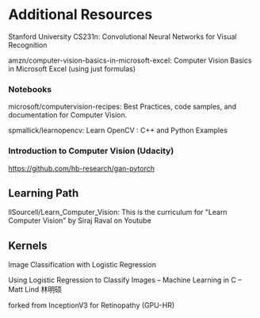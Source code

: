 # Additional Resources

Stanford University CS231n: Convolutional Neural Networks for Visual Recognition

amzn/computer-vision-basics-in-microsoft-excel: Computer Vision Basics in Microsoft Excel (using just formulas)

### Notebooks

microsoft/computervision-recipes: Best Practices, code samples, and documentation for Computer Vision.

spmallick/learnopencv: Learn OpenCV : C++ and Python Examples

### Introduction to Computer Vision (Udacity)

https://github.com/hb-research/gan-pytorch

[](https://github.com/luxonis/depthai-ml-training/tree/master/colab-notebooks)

## Learning Path

llSourcell/Learn_Computer_Vision: This is the curriculum for "Learn Computer Vision" by Siraj Raval on Youtube

## Kernels

Image Classification with Logistic Regression

Using Logistic Regression to Classify Images – Machine Learning in C – Matt Lind 林明硕

forked from InceptionV3 for Retinopathy (GPU-HR)
